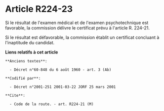 # Article R224-23

Si le résultat de l'examen médical et de l'examen psychotechnique est favorable, la commission délivre le certificat prévu à
l'article R. 224-21.

Si le résultat est défavorable, la commission établit un certificat concluant à l'inaptitude du candidat.

**Liens relatifs à cet article**

	**Anciens textes**:

	  - Décret n°60-848 du 6 août 1960 - art. 3 (Ab)

	**Codifié par**:

	  - Décret n°2001-251 2001-03-22 JORF 25 mars 2001

	**Cite**:

	  - Code de la route. - art. R224-21 (M)
